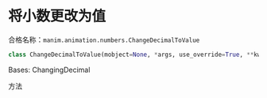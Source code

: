 # 将小数更改为值

合格名称：`manim.animation.numbers.ChangeDecimalToValue`

```py
class ChangeDecimalToValue(mobject=None, *args, use_override=True, **kwargs)
```

Bases: ChangingDecimal

方法
